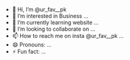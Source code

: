 - 👋 Hi, I’m @ur_fav__pk
- 👀 I’m interested in Business  ...
- 🌱 I’m currently learning website ...
- 💞️ I’m looking to collaborate on  ...
- 📫 How to reach me on insta @ur_fav__pk ...
- 😄 Pronouns: ...
- ⚡ Fun fact: ...

<!---
9972668518/9972668518 is a ✨ special ✨ repository because its `README.md` (this file) appears on your GitHub profile.
You can click the Preview link to take a look at your changes.
--->
